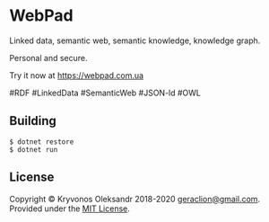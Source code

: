 # WebPad
Linked data, semantic web, semantic knowledge, knowledge graph.

Personal and secure.

Try it now at https://webpad.com.ua

#RDF #LinkedData #SemanticWeb #JSON-ld #OWL

## Building

```
$ dotnet restore
$ dotnet run
```

## License

Copyright © Kryvonos Oleksandr 2018-2020 <geraclion@gmail.com>. Provided under the [MIT License](http://opensource.org/licenses/MIT).
